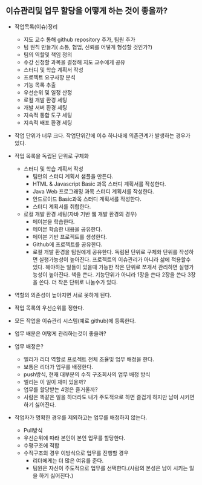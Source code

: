 ## 이슈관리및 업무 할당을 어떻게 하는 것이 좋을까?
- 작업목록(이슈)정리
    - 지도 교수 통해 github repository 추가, 팀원 추가
    - 팀 원칙 만들기( 소통, 협업, 신뢰를 어떻게 형성할 것인가?)
    - 팀의 역할및 책임 정의
    - 수강 신청할 과목을 결정해 지도 교수에게 공유
    - 스터디 및 학습 계획서 작성
    - 프로젝트 요구사항 분석
    - 기능 목록 추출
    - 우선순위 및 일정 산정
    - 로컬 개발 환경 세팅
    - 개발 서버 환경 세팅
    - 지속적 통합 도구 세팅
    - 지속적 배포 환경 세팅

- 작업 단위가 너무 크다. 작업단위간에 이슈 하나내에 의존관계가 발생하는 경우가 있다.

- 작업 목록을 독립된 단위로 구체화
    - 스터디 및 학습 계획서 작성
        - 팀만의 스터디 계획서 샘플을 만든다.
        - HTML & Javascript Basic 과목 스터디 계획서를 작성한다.
        - Java Web 프로그래밍 과목 스터디 계획서를 작성한다.
        - 안드로이드 Basic과목 스터디 계획서를 작성한다.
        - 스터디 계획서를 취합한다.
    - 로컬 개발 환경 세팅(자바 기반 웹 개발 환경의 경우)
        - 메이븐을 학습한다.
        - 메이븐 학습한 내용을 공유한다.
        - 메이븐 기반 프로젝트를 생성한다.
        - Github에 프로젝트를 공유한다.
        - 로컬 개발 환경을 팀원에게 공유한다.
독림된 단위로 구체화 단위를 작성하면 실행가능성이 높아진다.
프로젝트의 이슈관리가 아니라 삶에 적용할수 있다.
해야하는 일들이 있을때 가능한 작은 단위로 쪼개서 관리하면 실행가능성이 높아진다.
책을 쓴다. 기능단위가 아니라
1장을 쓴다 2장을 쓴다 3장을 쓴다.
더 작은 단위로 나눌수가 있다.
- 역할의 의존성이 높아지면 서로 못하게 된다.

- 작업 목록의 우선순위를 정한다.
- 모든 작업을 이슈관리 시스템(예로 github)에 등록한다.

- 업무 배분은 어떻게 관리하는것이 좋을까?

- 업무 배정은?
    - 엘리가 리더 역할로 프로젝트 전체 조율및 업무 배정을 한다.
    - 보통은 리더가 업무를 배정한다.
    - push방식, 현재 대부분의 수직 구조회사의 업무 배정 방식
    - 엘리는 이 일이 재미 있을까?
    - 업무를 할당받는 4명은 즐거울까?
    - 사람은 똑같은 일을 하더라도 내가 주도적으로 하면 즐겁게 하지만 남이 시키면 하기 싫어진다.
- 작업자가 명확한 경우를 제외하고는 업무를 배정하지 않는다.
    - Pull방식
    - 우선순위에 따라 본인이 본인 업무를 할당한다.
    - 수평구조에 적합
    - 수직구조의 경우 이방식으로 업무를 진행할 경우
        - 리더에게는 더 많은 여유를 준다.
        - 팀원은 자신이 주도적으로 업무를 선택한다.(사람의 본성은 남이 시키는 일을 하기 싫어진다.)
